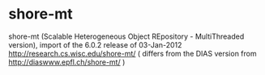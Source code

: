 shore-mt
========

shore-mt (Scalable Heterogeneous Object REpository - MultiThreaded version), import of the 6.0.2 release of 03-Jan-2012  http://research.cs.wisc.edu/shore-mt/ ( differs from the DIAS version from http://diaswww.epfl.ch/shore-mt/ )